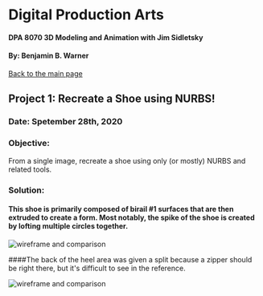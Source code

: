# Digital Production Arts
#### DPA 8070 3D Modeling and Animation with Jim Sidletsky
#### By: Benjamin B. Warner

[Back to the main page](https://benwarnerdigitalarts.github.io/3Dworks/)

## Project 1: Recreate a Shoe using NURBS!
### Date: Spetember 28th, 2020

### Objective:
From a single image, recreate a shoe using only (or mostly) NURBS and related tools.

### Solution:
#### This shoe is primarily composed of birail #1 surfaces that are then extruded to create a form.  Most notably, the spike of the shoe is created by lofting multiple circles together.

![wireframe and comparison](https://benwarnerdigitalarts.github.io/3Dworks/dpa8070/nurbsShoe/images/wireFrameAndComparison.PNG)

####The back of the heel area was given a split because a zipper should be right there, but it's difficult to see in the reference.

![wireframe and comparison](https://benwarnerdigitalarts.github.io/3Dworks/dpa8070/nurbsShoe/images/showMultiTurn.PNG)

